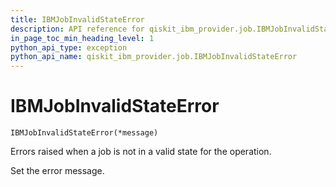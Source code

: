 ```yaml
---
title: IBMJobInvalidStateError
description: API reference for qiskit_ibm_provider.job.IBMJobInvalidStateError
in_page_toc_min_heading_level: 1
python_api_type: exception
python_api_name: qiskit_ibm_provider.job.IBMJobInvalidStateError
---
```


# IBMJobInvalidStateError

<span id="qiskit_ibm_provider.job.IBMJobInvalidStateError" />

`IBMJobInvalidStateError(*message)`

Errors raised when a job is not in a valid state for the operation.

Set the error message.

